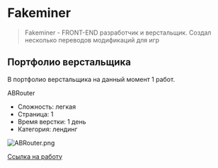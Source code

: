 # Fakeminer
> Fakeminer - FRONT-END разработчик и верстальщик. Создал несколько переводов модификаций для игр

## Портфолио верстальщика
В портфолио верстальщика на данный момент 1 работ.

ABRouter
- Сложность: легкая
- Страница: 1
- Время верстки: 1 день
- Категория: лендинг

![ABRouter.png](https://fakeminer.github.io/portfolio/ABRouter/Work.png)

[Ссылка на работу](https://fakeminer.github.io/portfolio/ABRouter)
